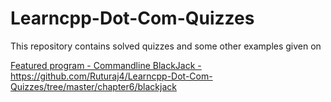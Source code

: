 # Learncpp-Dot-Com-Quizzes

This repository contains solved quizzes and some other examples given on <a href = "http://www.learncpp.com">

Featured program - Commandline BlackJack - https://github.com/Ruturaj4/Learncpp-Dot-Com-Quizzes/tree/master/chapter6/blackjack
